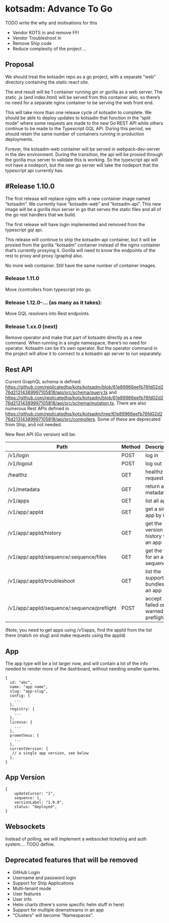 
# kotsadm: Advance To Go

TODO write the why and motivations for this
- Vendor KOTS in and remove FFI
- Vendor Troubleshoot in
- Remove Ship code
- Reduce complexity of the project
...


## Proposal

We should treat the kotsadm repo as a go project, with a separate “web” directory containing the static react site.

The end result will be 1 container running gin or gorilla as a web server. The static .js (and index.html) will be served from this container also, so there’s no need for a separate nginx container to be serving the web front end.

This will take more than one release cycle of kotsadm to complete. We should be able to deploy updates to kotsadm that function in the “split mode” where some requests are made to the new Go REST API while others continue to be made to the Typescript GQL API. During this period, we should retain the same number of containers running in production deployments.

Forever, the kotsadm-web container will be served in webpack-dev-server in the dev environment. During the transition, the api will be proxied through the gorilla mux server to validate this is working. So the typescript api will not have a nodeport, but the new go server will take the nodeport that the typescript api currently has.

## #Release 1.10.0
The first release will replace nginx with a new container image named “kotsadm”. We currently have “kotsadm-web” and “kotsadm-api”. This new image will be a gorilla mux server in go that serves the static files and all of the go rest handlers that we build.

The first release will have login implemented and removed from the typescript gql api.

This release will continue to ship the kotsadm-api container, but it will be proxied from the gorilla “kotsadm” container instead of the nginx container that’s currently proxying it. Gorilla will need to know the endpoints of the rest to proxy and proxy /graphql also.

No more web container. Still have the same number of container images.

### Release 1.11.0
Move /controllers from typescript into go.

### Release 1.12.0-...  (as many as it takes):
Move GQL resolvers into Rest endpoints.

### Release 1.xx.0 (next)
Remove operator and make that part of kotsadm directly as a new command. When running in a single namespace, there’s no need for operator. Kotsadm can be it’s own operator. But the operator command in the project will allow it to connect to a kotsadm api server to run separately.

## Rest API

Current GraphQL schema is defined: https://github.com/replicatedhq/kots/kotsadm/blob/61e89966eefb76fd02d276d21314389997105818/api/src/schema/query.ts and https://github.com/replicatedhq/kots/kotsadm/blob/61e89966eefb76fd02d276d21314389997105818/api/src/schema/mutation.ts. There are also numerous Rest APIs defined in https://github.com/replicatedhq/kots/kotsadm/tree/61e89966eefb76fd02d276d21314389997105818/api/src/controllers. Some of these are deprecated from Ship, and not needed.

New Rest API (Go version) will be:

| Path | Method | Description |
|------|--------|-------------|
| /v1/login | POST | log in
| /v1/logout | POST | log out
| /healthz | GET | healthz request
| /v1/metadata | GET | return app metadata
| /v1/apps | GET | list all apps
| /v1/app/:appId | GET | get a single app by id
| /v1/app/:appId/history | GET | get the version history for an app
| /v1/app/:appId/sequence/:sequence/files | GET | get the files for an app sequence
| /v1/app/:appId/troubleshoot | GET | list the support bundles for an app
| /v1/app/:appId/sequence/:sequence/preflight | POST | accept failed or warned preflights

(Note, you need to get apps using /v1/apps, find the appId from the list there (match on slug) and make requests using the appId)

## App
The app type will be a lot larger now, and will contain a lot of the info needed to render more of the dashboard, without needing smaller queries.

```
{
  id: "abc",
  name: "app name",
  slug: "app-slug",
  config: {
    ...
  },
  registry: {
    ...
  },
  license: {
    ...
  },
  prometheus: {
    ...
  },
  currentVersion: {
   // a single app version, see below
  },
}
```

## App Version

```
{
    updateCursor: "1",
    sequence: 1,
    versionLabel: "1.0.0",
    status: "deployed",
}
```

## Websockets
Instead of polling, we will implement a websocket ticketing and auth system....  TODO define.

## Deprecated features that will be removed

- GitHub Login
- Username and password login
- Support for Ship Applications
- Multi-tenant mode
- User features
- User info
- Helm charts (there's some specific helm stuff in here)
- Support for multiple downstreams in an app
- "Clusters" will become "Namespaces".
